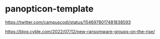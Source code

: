 # panopticon-template

https://twitter.com/campuscodi/status/1546978017481838593

https://blog.cyble.com/2022/07/12/new-ransomware-groups-on-the-rise/
